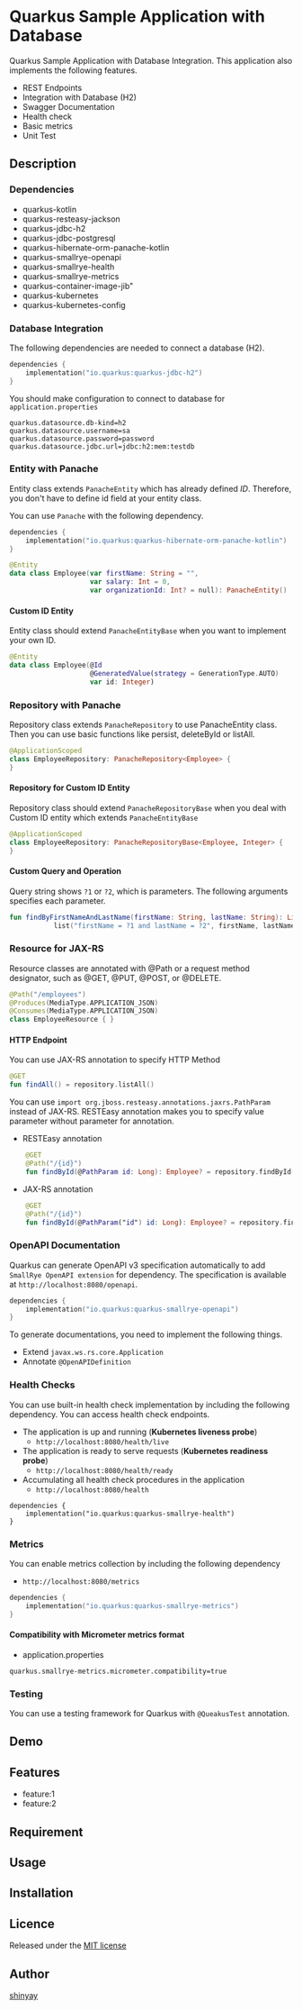 # Quarkus Sample Application with Database

Quarkus Sample Application with Database Integration.
This application also implements the following features.

- REST Endpoints
- Integration with Database (H2)
- Swagger Documentation
- Health check
- Basic metrics
- Unit Test

## Description
### Dependencies
- quarkus-kotlin
- quarkus-resteasy-jackson
- quarkus-jdbc-h2
- quarkus-jdbc-postgresql
- quarkus-hibernate-orm-panache-kotlin
- quarkus-smallrye-openapi
- quarkus-smallrye-health
- quarkus-smallrye-metrics
- quarkus-container-image-jib"
- quarkus-kubernetes
- quarkus-kubernetes-config

### Database Integration
The following dependencies are needed to connect a database (H2).
```kotlin
dependencies {
    implementation("io.quarkus:quarkus-jdbc-h2")
}
```

You should make configuration to connect to database for `application.properties`

```properties
quarkus.datasource.db-kind=h2
quarkus.datasource.username=sa
quarkus.datasource.password=password
quarkus.datasource.jdbc.url=jdbc:h2:mem:testdb
```

### Entity with Panache
Entity class extends `PanacheEntity` which has already defined *ID*.
Therefore, you don't have to define id field at your entity class.

You can use `Panache` with the following dependency.

```kotlin
dependencies {
    implementation("io.quarkus:quarkus-hibernate-orm-panache-kotlin")
}
```

```kotlin
@Entity
data class Employee(var firstName: String = "",
                    var salary: Int = 0,
                    var organizationId: Int? = null): PanacheEntity()
```

#### Custom ID Entity
Entity class should extend `PanacheEntityBase` when you want to implement your own ID.

```kotlin
@Entity
data class Employee(@Id
                    @GeneratedValue(strategy = GenerationType.AUTO)
                    var id: Integer)
```

### Repository with Panache
Repository class extends `PanacheRepository` to use PanacheEntity class.
Then you can use basic functions like persist, deleteById or listAll.

```kotlin
@ApplicationScoped
class EmployeeRepository: PanacheRepository<Employee> {
}
```

#### Repository for Custom ID Entity
Repository class should extend `PanacheRepositoryBase` when you deal with Custom ID entity which extends `PanacheEntityBase`

```kotlin
@ApplicationScoped
class EmployeeRepository: PanacheRepositoryBase<Employee, Integer> {
}
```

#### Custom Query and Operation
Query string shows `?1` or `?2`, which is parameters.
The following arguments specifies each parameter.

```kotlin
fun findByFirstNameAndLastName(firstName: String, lastName: String): List<Employee> =
           list("firstName = ?1 and lastName = ?2", firstName, lastName)
```

### Resource for JAX-RS
Resource classes are annotated with @Path or a request method designator, such as @GET, @PUT, @POST, or @DELETE.

```kotlin
@Path("/employees")
@Produces(MediaType.APPLICATION_JSON)
@Consumes(MediaType.APPLICATION_JSON)
class EmployeeResource { }
```

#### HTTP Endpoint
You can use JAX-RS annotation to specify HTTP Method

```kotlin
@GET
fun findAll() = repository.listAll()
```

You can use `import org.jboss.resteasy.annotations.jaxrs.PathParam` instead of JAX-RS.
RESTEasy annotation makes you to specify value parameter without parameter for annotation.

- RESTEasy annotation
```kotlin
    @GET
    @Path("/{id}")
    fun findById(@PathParam id: Long): Employee? = repository.findById(id)
```

- JAX-RS annotation
```kotlin
    @GET
    @Path("/{id}")
    fun findById(@PathParam("id") id: Long): Employee? = repository.findById(id)
```

### OpenAPI Documentation
Quarkus can generate OpenAPI v3 specification automatically to add `SmallRye OpenAPI extension` for dependency.
The specification is available at `http://localhost:8080/openapi`.

```kotlin
dependencies {
    implementation("io.quarkus:quarkus-smallrye-openapi")
}
```

To generate documentations, you need to implement the following things.
- Extend `javax.ws.rs.core.Application`
- Annotate `@OpenAPIDefinition`

### Health Checks
You can use built-in health check implementation by including the following dependency.
You can access health check endpoints.
- The application is up and running (**Kubernetes liveness probe**)
  - `http://localhost:8080/health/live`
- The application is ready to serve requests (**Kubernetes readiness probe**)
  - `http://localhost:8080/health/ready`
- Accumulating all health check procedures in the application
  - `http://localhost:8080/health`
```
dependencies {
    implementation("io.quarkus:quarkus-smallrye-health")
}
```

### Metrics
You can enable metrics collection by including the following dependency
- `http://localhost:8080/metrics`

```kotlin
dependencies {
    implementation("io.quarkus:quarkus-smallrye-metrics")
}
```

#### Compatibility with Micrometer metrics format
- application.properties

```properties
quarkus.smallrye-metrics.micrometer.compatibility=true
```

### Testing
You can use a testing framework for Quarkus with `@QueakusTest` annotation.

## Demo

## Features

- feature:1
- feature:2

## Requirement

## Usage

## Installation

## Licence

Released under the [MIT license](https://gist.githubusercontent.com/shinyay/56e54ee4c0e22db8211e05e70a63247e/raw/34c6fdd50d54aa8e23560c296424aeb61599aa71/LICENSE)

## Author

[shinyay](https://github.com/shinyay)
